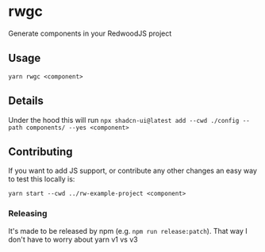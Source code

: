 rwgc
====

Generate components in your RedwoodJS project

Usage
-----

```
yarn rwgc <component>
```

Details
-------

Under the hood this will run `npx shadcn-ui@latest add --cwd ./config --path components/ --yes <component>`

Contributing
------------

If you want to add JS support, or contribute any other changes an easy way to test this locally is:
```
yarn start --cwd ../rw-example-project <component>
```

### Releasing

It's made to be released by npm (e.g. `npm run release:patch`). That way I don't have to worry about yarn v1 vs v3
